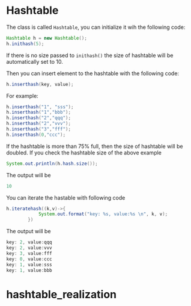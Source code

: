 # Hashtable

The class is called `Hashtable`,  you can initialize it wih the following code:

```java
Hashtable h = new Hashtable();
h.inithash(5);
```

If there is no size passed to `inithash()` the size of hashtable will be automatically set to 10.

Then you can insert element to the hashtable with the following code:

```java
h.inserthash(key, value);
```

For example:

```java
h.inserthash("1", "sss");
h.inserthash("1","bbb");
h.inserthash("2","qqq");
h.inserthash("2","vvv");
h.inserthash("3","fff");
h.inserthash(0,"ccc");
```

If the hashtable is more than 75% full, then the size of hashtable will be doubled. If you check the hashtable size of the above example

```java
System.out.println(h.hash.size());
```

The output will be

```java
10
```

You can iterate the hastable with following code

```java
h.iteratehash((k,v)->{
            System.out.format("key: %s, value:%s \n", k, v);
        })
```

The output will be

```java
key: 2, value:qqq 
key: 2, value:vvv 
key: 3, value:fff 
key: 0, value:ccc 
key: 1, value:sss 
key: 1, value:bbb
```

# hashtable_realization
